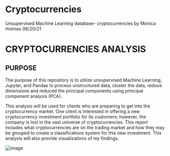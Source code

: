 # Cryptocurrencies
Unsupervised Machine Learning database- cryptocurrencies
by Monica Holmes 
06/20/21

# **CRYPTOCURRENCIES ANALYSIS**
## **PURPOSE**
The purpose of this repository is to utilize unsupervised Machine Learning, Jupyter, and Pandas to process unstructured data, cluster the data, reduce dimensions and reduced the principal components using principal component analysis (PCA).

This analysis will be used for clients who are preparing to get into the cryptocurrency market. One client is interested in offering a new cryptocurrency investment portfolio for its customers; however, the company is lost in the vast universe of cryptocurrencies. This report includes what cryptocurrencies are on the trading market and how they may be grouped to create a classifications system for this new investment. This analysis will also provide visualizations of my findings.

![image](https://user-images.githubusercontent.com/78371845/122684696-f0e8e980-d1d4-11eb-988a-d5ee70ea63ff.png)

